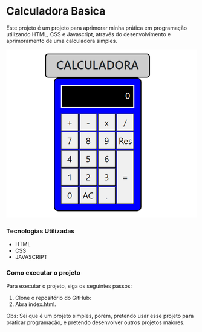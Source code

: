 # Calculadora Basica


Este projeto é um projeto para aprimorar minha prática em programação utilizando HTML, CSS e Javascript, através do desenvolvimento e aprimoramento de uma calculadora simples. 


![Imagem da calculadora](assets/images/Calculadora-V001.png)


### Tecnologias Utilizadas

* HTML
* CSS
* JAVASCRIPT

### Como executar o projeto

Para executar o projeto, siga os seguintes passos:

1. Clone o repositório do GitHub:
2. Abra index.html.


Obs:
    Sei que é um projeto simples, porém, pretendo usar esse projeto para praticar programação, e pretendo desenvolver outros projetos maiores.
